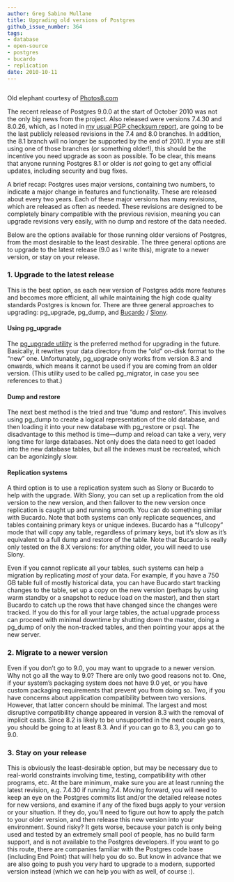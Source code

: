 ```yaml
---
author: Greg Sabino Mullane
title: Upgrading old versions of Postgres
github_issue_number: 364
tags:
- database
- open-source
- postgres
- bucardo
- replication
date: 2010-10-11
---
```


[](upgrading-old-versions-of-postgres/image-0-big.jpeg)

<a href="/blog/2010/10/upgrading-old-versions-of-postgres/image-0-big.jpeg" onblur="try {parent.deselectBloggerImageGracefully();} catch(e) {}"><img alt="" border="0" id="BLOGGER_PHOTO_ID_5526807649435102418" src="/blog/2010/10/upgrading-old-versions-of-postgres/image-0.jpeg"/></a>

Old elephant courtesy of [Photos8.com](http://photos8.com)

The recent release of Postgres 9.0.0 at the start of October 2010 was not the only big news from the project. Also released were versions 7.4.30 and 8.0.26, which, as I noted in [my usual PGP checksum report](http://www.gtsm.com/postgres_sigs.html), are going to be the last publicly released revisions in the 7.4 and 8.0 branches. In addition, the 8.1 branch will no longer be supported by the end of 2010. If you are still using one of those branches (or something older!), this should be the incentive you need upgrade as soon as possible. To be clear, this means that anyone running Postgres 8.1 or older is *not* going to get any official updates, including security and bug fixes.

A brief recap: Postgres uses major versions, containing two numbers, to indicate a major change in features and functionality. These are released about every two years. Each of these major versions has many revisions, which are released as often as needed. These revisions are designed to be completely binary compatible with the previous revision, meaning you can upgrade revisions very easily, with no dump and restore of the data needed.

Below are the options available for those running older versions of Postgres, from the most desirable to the least desirable. The three general options are to upgrade to the latest release (9.0 as I write this), migrate to a newer version, or stay on your release.

### 1. Upgrade to the latest release

This is the best option, as each new version of Postgres adds more features and becomes more efficient, all while maintaining the high code quality standards Postgres is known for. There are three general approaches to upgrading: pg_upgrade, pg_dump, and [Bucardo](https://bucardo.org/Bucardo/) / [Slony](http://slony.info/).

#### Using pg_upgrade

The [pg_upgrade utility](https://www.postgresql.org/docs/current/static/pgupgrade.html) is the preferred method for upgrading in the future. Basically, it rewrites your data directory from the “old” on-disk format to the “new” one. Unfortunately, pg_upgrade only works from version 8.3 and onwards, which means it cannot be used if you are coming from an older version. (This utility used to be called pg_migrator, in case you see references to that.)

#### Dump and restore

The next best method is the tried and true “dump and restore”. This involves using pg_dump to create a logical representation of the old database, and then loading it into your new database with pg_restore or psql. The disadvantage to this method is time—​dump and reload can take a very, very long time for large databases. Not only does the data need to get loaded into the new database tables, but all the indexes must be recreated, which can be agonizingly slow.

#### Replication systems

A third option is to use a replication system such as Slony or Bucardo to help with the upgrade. With Slony, you can set up a replication from the old version to the new version, and then failover to the new version once replication is caught up and running smooth. You can do something similar with Bucardo. Note that both systems can only replicate sequences, and tables containing primary keys or unique indexes. Bucardo has a “fullcopy” mode that will copy any table, regardless of primary keys, but it’s slow as it’s equivalent to a full dump and restore of the table. Note that Bucardo is really only tested on the 8.X versions: for anything older, you will need to use Slony.

Even if you cannot replicate all your tables, such systems can help a migration by replicating *most* of your data. For example, if you have a 750 GB table full of mostly historical data, you can have Bucardo start tracking changes to the table, set up a copy on the new version (perhaps by using warm standby or a snapshot to reduce load on the master), and then start Bucardo to catch up the rows that have changed since the changes were tracked. If you do this for all your large tables, the actual upgrade process can proceed with minimal downtime by shutting down the master, doing a pg_dump of only the non-tracked tables, and then pointing your apps at the new server.

### 2. Migrate to a newer version

Even if you don’t go to 9.0, you may want to upgrade to a newer version. Why not go all the way to 9.0? There are only two good reasons not to. One, if your system’s packaging system does not have 9.0 yet, or you have custom packaging requirements that prevent you from doing so. Two, if you have concerns about application compatibility between two versions. However, that latter concern should be minimal. The largest and most disruptive compatibility change appeared in version 8.3 with the removal of implicit casts. Since 8.2 is likely to be unsupported in the next couple years, you should be going to at least 8.3. And if you can go to 8.3, you can go to 9.0.

### 3. Stay on your release

This is obviously the least-desirable option, but may be necessary due to real-world constraints involving time, testing, compatibility with other programs, etc. At the bare minimum, make sure you are at least running the latest revision, e.g. 7.4.30 if running 7.4. Moving forward, you will need to keep an eye on the Postgres commits list and/or the detailed release notes for new versions, and examine if any of the fixed bugs apply to your version or your situation. If they do, you’ll need to figure out how to apply the patch to your older version, and then release this new version into your environment. Sound risky? It gets worse, because your patch is only being used and tested by an extremely small pool of people, has no build farm support, and is not available to the Postgres developers. If you want to go this route, there are companies familiar with the Postgres code base (including End Point) that will help you do so. But know in advance that we are also going to push you very hard to upgrade to a modern, supported version instead (which we can help you with as well, of course :).
